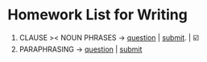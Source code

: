 # Homework List for Writing
1. CLAUSE >< NOUN PHRASES -> [question](https://docs.google.com/document/d/1sRWTcHq9LRnLnzLJJFUg1jIeljRy_zCClPn2n7MHSiw/edit?fbclid=IwZXh0bgNhZW0CMTAAAR19ktFYflJIaQ_eCbIQ3eSdiiRKlqhvoHhpHStg8cBSY0FaQyyCDQif_YY_aem_Ivqhpe_YccpR4ldQxy3yyg) | [submit](https://drive.google.com/drive/folders/1FsEYnPz-B7ZkyCrj9aJFGhys8NikXQxC?fbclid=IwZXh0bgNhZW0CMTAAAR383kKVTTygF1ebtj8mo0AkxGrnFqCL4N6pmI1qJS3ZB4tdShqRzDhqIXc_aem_Gl5p3fHtebFKfcDtBgwejA). | ☑️
2. PARAPHRASING -> [question](https://docs.google.com/document/d/1t5sB8szlP9clfBvV_9uFUy4w3VthnatVVS5TpfqUXqk/edit?fbclid=IwZXh0bgNhZW0CMTAAAR1yuSrPZeeEJZ5CNSEZXEGVpu0nC29ii4Ad5KVIGrz0I04VGIz4NSzeXhs_aem_WwSctkv-CTBJ35W9jQcwxg#heading=h.dgmf7z737zlx) | [submit](https://drive.google.com/drive/folders/1qicMFGO6dSxFBjknb5VUPJiYr1_uoJaW?fbclid=IwZXh0bgNhZW0CMTAAAR07GI5EOvDWLyg55cfwHyheFLorbDeGMgbG-kBuC71IcpGPK8I3-YRfuyw_aem_KlEzyUdftE7Q2Iz5OwgFFg)
